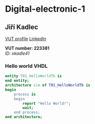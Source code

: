 # Digital-electronic-1

## Jiří Kadlec

[VUT profile](https://www.vutbr.cz/lide/jiri-kadlec-223381) [LinkedIn](https://www.linkedin.com/in/jkadlec01001000x01100101x01101100x01101100x01101111x00100001/)

**VUT number: 223381**   
*ID: xkadle41*

### Hello world VHDL

```vhdl
entity T01_HelloWorldTb is
end entity;
architecture sim of T01_HelloWorldTb is
begin
    process is
    begin
        report "Hello World!";
        wait;
    end process;
end architecture;
```
